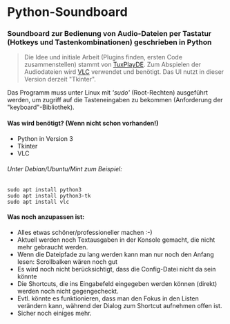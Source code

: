 # Python-Soundboard
### Soundboard zur Bedienung von Audio-Dateien per Tastatur (Hotkeys und Tastenkombinationen) geschrieben in Python

> Die Idee und initiale Arbeit (Plugins finden, ersten Code zusammenstellen) stammt von [TuxPlayDE](https://www.twitch.tv/tuxplayde "TuxPlayDE - Twitch").
> Zum Abspielen der Audiodateien wird [VLC](https://www.videolan.org/vlc/) verwendet und benötigt. Das UI nutzt in dieser Version derzeit "Tkinter".

Das Programm muss unter Linux mit _'sudo'_ (Root-Rechten) ausgeführt werden, um zugriff auf die Tasteneingaben zu bekommen (Anforderung der "keyboard"-Bibliothek).



#### Was wird benötigt? (Wenn nicht schon vorhanden!)
- Python in Version 3
- Tkinter
- VLC

###### Unter Debian/Ubuntu/Mint zum Beispiel:
```
sudo apt install python3
sudo apt install python3-tk
sudo apt install vlc
```

#### Was noch anzupassen ist:
- Alles etwas schöner/professioneller machen :-)
- Aktuell werden noch Textausgaben in der Konsole gemacht, die nicht mehr gebraucht werden.
- Wenn die Dateipfade zu lang werden kann man nur noch den Anfang lesen: Scrollbalken wären noch gut
- Es wird noch nicht berücksichtigt, dass die Config-Datei nicht da sein könnte
- Die Shortcuts, die ins Eingabefeld eingegeben werden können (direkt) werden noch nicht gegengecheckt.
- Evtl. könnte es funktionieren, dass man den Fokus in den Listen verändern kann, während der Dialog zum Shortcut aufnehmen offen ist.
- Sicher noch einiges mehr.
